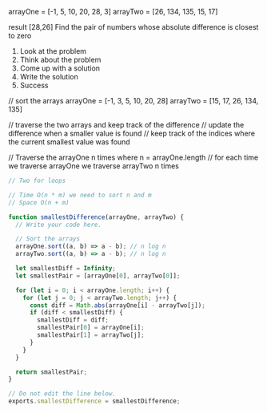 arrayOne = [-1, 5, 10, 20, 28, 3]
arrayTwo = [26, 134, 135, 15, 17]

result [28,26]
Find the pair of numbers whose absolute difference is closest to zero

1. Look at the problem
2. Think about the problem
3. Come up with a solution
4. Write the solution
5. Success

// sort the arrays
arrayOne = [-1, 3, 5, 10, 20, 28]
arrayTwo = [15, 17, 26, 134, 135]

// traverse the two arrays and keep track of the difference
// update the difference when a smaller value is found
// keep track of the indices where the current smallest value was found

// Traverse the arrayOne n times where n = arrayOne.length
// for each time we traverse arrayOne we traverse arrayTwo n times

```javascript
// Two for loops

// Time O(n * m) we need to sort n and m
// Space O(n + m)

function smallestDifference(arrayOne, arrayTwo) {
  // Write your code here.

  // Sort the arrays
  arrayOne.sort((a, b) => a - b); // n log n
  arrayTwo.sort((a, b) => a - b); // n log n

  let smallestDiff = Infinity;
  let smallestPair = [arrayOne[0], arrayTwo[0]];

  for (let i = 0; i < arrayOne.length; i++) {
    for (let j = 0; j < arrayTwo.length; j++) {
      const diff = Math.abs(arrayOne[i] - arrayTwo[j]);
      if (diff < smallestDiff) {
        smallestDiff = diff;
        smallestPair[0] = arrayOne[i];
        smallestPair[1] = arrayTwo[j];
      }
    }
  }

  return smallestPair;
}

// Do not edit the line below.
exports.smallestDifference = smallestDifference;
```
